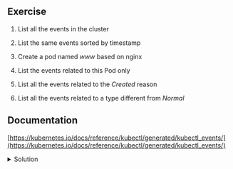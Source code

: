 ## Exercise

1. List all the events in the cluster

2. List the same events sorted by timestamp

3. Create a pod named *www* based on nginx

4. List the events related to this Pod only

5. List all the events related to the *Created* reason

6. List all the events related to a type different from *Normal*

## Documentation

[https://kubernetes.io/docs/reference/kubectl/generated/kubectl_events/](https://kubernetes.io/docs/reference/kubectl/generated/kubectl_events/)

<details>
  <summary markdown="span">Solution</summary>

1. List all the events in the cluster

```
k get events -A
```

2. List the same events sorted by timestamp

```
k get events --sort-by={.metadata.creationTimestamp}
```

3. Create a pod named *www* based on nginx

```
k run www --image=nginx:1.24
```

4. List the events related to this Pod only

```
kubectl get events --field-selector involvedObject.name=www
```

5. List all the events related to the *Created* reason

```
kubectl get events --field-selector reason=Created
```

6. List all the events related to a type different from *Normal*

```
kubectl get events --field-selector type!=Normal
```

</details>

